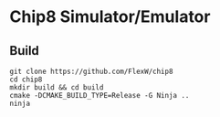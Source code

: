 # Chip8 Simulator/Emulator

## Build

```
git clone https://github.com/FlexW/chip8
cd chip8
mkdir build && cd build
cmake -DCMAKE_BUILD_TYPE=Release -G Ninja ..
ninja
```
